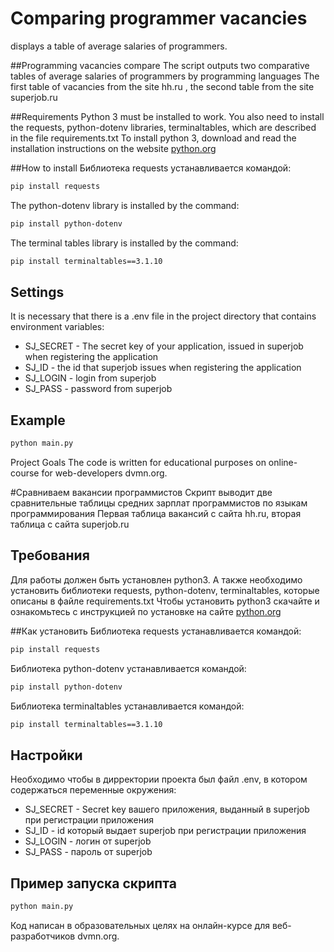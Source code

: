 # Comparing programmer vacancies
 displays a table of average salaries of programmers.

##Programming vacancies compare
The script outputs two comparative tables of average salaries of programmers by programming languages
The first table of vacancies from the site hh.ru , the second table from the site superjob.ru


##Requirements
Python 3 must be installed to work. You also need to install the requests, python-dotenv libraries,
terminaltables, which are described in the file requirements.txt
To install python 3, download and read the installation instructions on the website [python.org](https://www.python.org/downoloads)


##How to install
Библиотека requests устанавливается командой:
```bash
pip install requests
```
The python-dotenv library is installed by the command:
```bash
pip install python-dotenv
```
The terminal tables library is installed by the command:
```bash
pip install terminaltables==3.1.10
```

## Settings
It is necessary that there is a .env file in the project directory that contains environment variables:
* SJ_SECRET - The secret key of your application, issued in superjob when registering the application
* SJ_ID - the id that superjob issues when registering the application
* SJ_LOGIN - login from superjob
* SJ_PASS - password from superjob
## Example
```bash
python main.py
```

Project Goals
The code is written for educational purposes on online-course for web-developers dvmn.org.


#Сравниваем вакансии программистов
Скрипт выводит две сравнительные таблицы средних зарплат программистов по языкам программирования
Первая таблица вакансий с сайта hh.ru, вторая таблица с сайта superjob.ru

## Требования
Для работы должен быть установлен python3. А также необходимо установить библиотеки requests, python-dotenv, 
terminaltables, которые описаны в файле requirements.txt
Чтобы установить python3 скачайте и ознакомьтесь с инструкцией по установке на сайте [python.org](https://www.python.org/downoloads)

##Как установить
Библиотека requests устанавливается командой:
```bash
pip install requests
```
Библиотека python-dotenv устанавливается командой:
```bash
pip install python-dotenv
```
Библиотека terminaltables устанавливается командой:
```bash
pip install terminaltables==3.1.10
```

## Настройки
Необходимо чтобы в дирректории проекта был файл .env, в котором содержаться переменные окружения:
* SJ_SECRET - Secret key вашего приложения, выданный в superjob при регистрации приложения
* SJ_ID - id который выдает superjob при регистрации приложения
* SJ_LOGIN - логин от superjob
* SJ_PASS - пароль от superjob
## Пример запуска скрипта
```bash
python main.py
```

Код написан в образовательных целях на онлайн-курсе для веб-разработчиков dvmn.org.